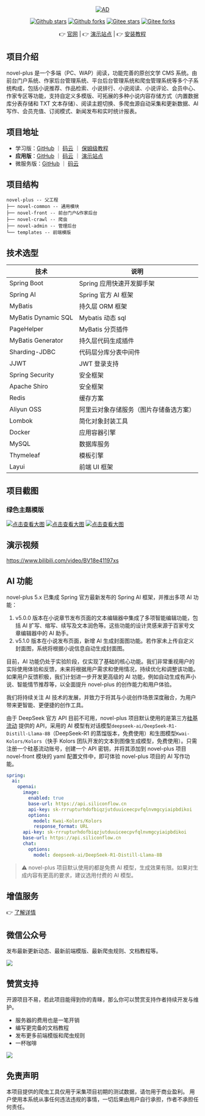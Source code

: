 <p align="center">
    <a href="https://cloud.tencent.com/act/cps/redirect?redirect=2446&cps_key=736e609d66e0ac4e57813316cec6fd0b&from=console"><img src="https://youdoc.github.io/img/tencent.jpg" alt="AD" ></a>
</p>
<p align="center">
    <a href='https://github.com/201206030/novel-plus'><img alt="Github stars" src="https://img.shields.io/github/stars/201206030/novel-plus?logo=github"></a>
    <a href='https://github.com/201206030/novel-plus'><img alt="Github forks" src="https://img.shields.io/github/forks/201206030/novel-plus?logo=github"></a>
    <a href='https://gitee.com/novel_dev_team/novel-plus'><img alt="Gitee stars" src="https://gitee.com/novel_dev_team/novel-plus/badge/star.svg?theme=gitee"></a>
    <a href='https://gitee.com/novel_dev_team/novel-plus'><img alt="Gitee forks" src="https://gitee.com/novel_dev_team/novel-plus/badge/fork.svg?theme=gitee"></a>
</p>

<p align="center">
      👉 <a href='https://novel.xxyopen.com'>官网</a>  |  👉 <a href='http://117.72.165.13:8888'>演示站点</a>  |  👉 <a href='https://docs.xxyopen.com/course/novelplus/1.html'>安装教程</a>
</p> 

## 项目介绍

novel-plus 是一个多端（PC、WAP）阅读，功能完善的原创文学 CMS
系统。由前台门户系统、作家后台管理系统、平台后台管理系统和爬虫管理系统等多个子系统构成，包括小说推荐、作品检索、小说排行、小说阅读、小说评论、会员中心、作家专区等功能，支持自定义多模版、可拓展的多种小说内容存储方式（内置数据库分表存储和
TXT 文本存储）、阅读主题切换、多爬虫源自动采集和更新数据、AI写作、会员充值、订阅模式、新闻发布和实时统计报表。

## 项目地址

- 学习版：[GitHub](https://github.com/201206030/novel) ｜ [码云](https://gitee.com/novel_dev_team/novel)
  ｜ [保姆级教程](https://docs.xxyopen.com) 
- **应用版**：[GitHub](https://github.com/201206030/novel-plus) ｜ [码云](https://gitee.com/novel_dev_team/novel-plus) ｜ [演示站点](http://117.72.165.13:8888)
- 微服务版：[GitHub](https://github.com/201206030/novel-cloud) ｜ [码云](https://gitee.com/novel_dev_team/novel-cloud)

## 项目结构

```
novel-plus -- 父工程
├── novel-common -- 通用模块
├── novel-front -- 前台门户&作家后台
├── novel-crawl -- 爬虫
├── novel-admin -- 管理后台
└── templates -- 前端模版
```

## 技术选型

| 技术                  | 说明                  
|---------------------|---------------------
| Spring Boot         | Spring 应用快速开发脚手架    
| Spring AI           | Spring 官方 AI 框架     
| MyBatis             | 持久层 ORM 框架          
| MyBatis Dynamic SQL | Mybatis 动态 sql      
| PageHelper          | MyBatis 分页插件        
| MyBatis Generator   | 持久层代码生成插件           
| Sharding-JDBC       | 代码层分库分表中间件          
| JJWT                | JWT 登录支持            
| Spring Security     | 安全框架                
| Apache Shiro        | 安全框架                
| Redis               | 缓存方案                
| Aliyun OSS          | 阿里云对象存储服务（图片存储备选方案） 
| Lombok              | 简化对象封装工具            
| Docker              | 应用容器引擎              
| MySQL               | 数据库服务               
| Thymeleaf           | 模板引擎                
| Layui               | 前端 UI 框架            

## 项目截图

### 绿色主题模版

[![点击查看大图](https://www.xxyopen.com/images/green_novel.png)](https://www.xxyopen.com/images/green_novel.png)
[![点击查看大图](https://www.xxyopen.com/images/resource/os/novel-plus/green3.png)](https://www.xxyopen.com/images/resource/os/novel-plus/green3.png)
[![点击查看大图](https://www.xxyopen.com/images/resource/os/novel-plus/green2.png)](https://www.xxyopen.com/images/resource/os/novel-plus/green2.png)

## 演示视频

https://www.bilibili.com/video/BV18e41197xs

## AI 功能

novel-plus 5.x 已集成 Spring 官方最新发布的 Spring AI 框架，并推出多项 AI 功能：

1. v5.0.0 版本在小说章节发布页面的文本编辑器中集成了多项智能编辑功能，包括 AI 扩写、缩写、续写及文本润色等。这些功能的设计灵感来源于百家号文章编辑器中的 AI 助手。
2. v5.1.0 版本在小说发布页面，新增 AI 生成封面图功能。若作家未上传自定义封面图，系统将根据小说信息自动生成封面图。

目前，AI 功能仍处于实验阶段，仅实现了基础的核心功能。我们非常重视用户的实际使用体验和反馈，未来将根据用户需求和使用情况，持续优化和调整该功能。如果用户反馈积极，我们计划进一步开发更高级的
AI 功能，例如自动生成有声小说、智能情节推荐等，以全面提升 novel-plus 的创作能力和用户体验。

我们将持续关注 AI 技术的发展，并致力于将其与小说创作场景深度融合，为用户带来更智能、更便捷的创作工具。

由于 DeepSeek 官方 API 目前不可用，novel-plus 项目默认使用的是第三方[硅基流动](https://cloud.siliconflow.cn/i/DOgMRH9S)
提供的 API，采用的 AI 模型有对话模型`deepseek-ai/DeepSeek-R1-Distill-Llama-8B`（DeepSeek-R1 的蒸馏版本，免费使用）和生图模型`Kwai-Kolors/Kolors`（快手 Kolors 团队开发的文本到图像生成模型，免费使用）。只需注册一个硅基流动账号，创建一个
API 密钥，并将其添加到 novel-plus 项目 novel-front 模块的 yaml 配置文件中，即可体验 novel-plus 项目的 AI 写作功能。

```yaml
spring:
  ai:
    openai:
      image:
        enabled: true
        base-url: https://api.siliconflow.cn
        api-key: sk-rrrupturhdofbiqzjutduuiceecpvfqlnvmgcyiaipbdikoi
        options:
          model: Kwai-Kolors/Kolors
          response_format: URL
      api-key: sk-rrrupturhdofbiqzjutduuiceecpvfqlnvmgcyiaipbdikoi
      base-url: https://api.siliconflow.cn
      chat:
        options:
          model: deepseek-ai/DeepSeek-R1-Distill-Llama-8B
```

> ⚠️ novel-plus 项目默认使用的都是免费 AI 模型，生成效果有限。如果对生成内容有更高的要求，建议选用付费的 AI 模型。

## 增值服务

👉 [了解详情](https://novel.xxyopen.com/service.htm)

## 微信公众号

发布最新更新动态、最新前端模版、最新爬虫规则、文档教程等。

![](https://youdoc.github.io/img/qrcode_for_gh.jpg)

## 赞赏支持

开源项目不易，若此项目能得到你的青睐，那么你可以赞赏支持作者持续开发与维护。

- 服务器的费用也是一笔开销
- 编写更完备的文档教程
- 发布更多前端模版和爬虫规则
- 一杯咖啡

![](https://s1.ax1x.com/2020/10/31/BUQJwq.png)

## 免责声明

本项目提供的爬虫工具仅用于采集项目初期的测试数据，请勿用于商业盈利。 用户使用本系统从事任何违法违规的事情，一切后果由用户自行承担，作者不承担任何责任。


